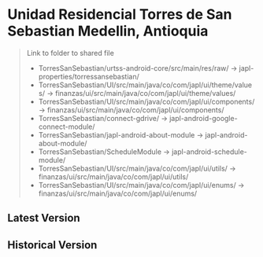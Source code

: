 # Unidad Residencial Torres de San Sebastian Medellin, Antioquia

> Link to folder to shared file
> -  TorresSanSebastian/urtss-android-core/src/main/res/raw/ -> japl-properties/torressansebastian/
> -  TorresSanSebastian/UI/src/main/java/co/com/japl/ui/theme/values/ -> finanzas/ui/src/main/java/co/com/japl/ui/theme/values/
> -  TorresSanSebastian/UI/src/main/java/co/com/japl/ui/components/ -> finanzas/ui/src/main/java/co/com/japl/ui/components/
> -  TorresSanSebastian/connect-gdrive/ -> japl-android-google-connect-module/
> -  TorresSanSebastian/japl-android-about-module -> japl-android-about-module/
> -  TorresSanSebastian/ScheduleModule -> japl-android-schedule-module/
> -  TorresSanSebastian/UI/src/main/java/co/com/japl/ui/utils/ -> finanzas/ui/src/main/java/co/com/japl/ui/utils/
> -  TorresSanSebastian/UI/src/main/java/co/com/japl/ui/enums/ -> finanzas/ui/src/main/java/co/com/japl/ui/enums/

## Latest Version

## Historical Version
